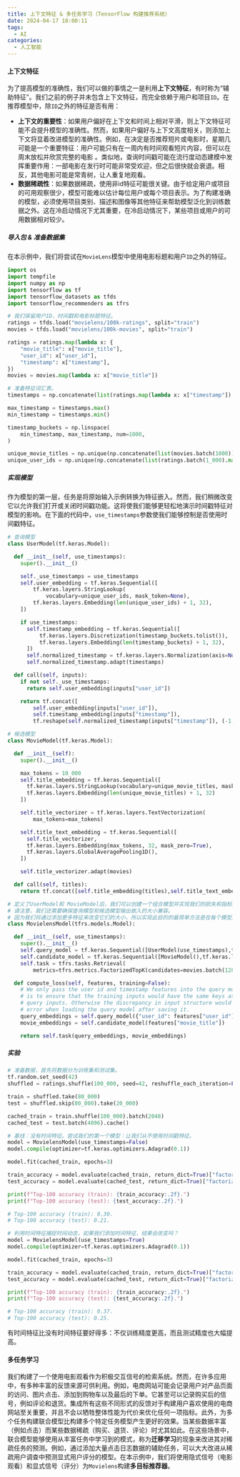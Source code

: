 ```yaml
---
title: 上下文特征 & 多任务学习（TensorFlow 构建推荐系统）
date: 2024-04-17 18:00:11
tags:
  - AI
categories:
  - 人工智能
---
```


#### 上下文特征

为了提高模型的准确性，我们可以做的事情之一是利用**上下文特征**，有时称为“辅助特征”。我们之前的例子并未包含上下文特征，而完全依赖于用户和项目`ID`。在推荐模型中，除`ID`之外的特征是否有用：
- **上下文的重要性**：如果用户偏好在上下文和时间上相对平滑，则上下文特征可能不会提升模型的准确性。然而，如果用户偏好与上下文高度相关，则添加上下文将显着改进模型的准确性。例如，在决定是否推荐短片或电影时，星期几可能是一个重要特征：用户可能只有在一周内有时间观看短片内容，但可以在周末放松并欣赏完整的电影 。类似地，查询时间戳可能在流行度动态建模中发挥重要作用：一部电影在发行时可能非常受欢迎，但之后很快就会衰退。相反，其他电影可能是常青树，让人重复地观看。
- **数据稀疏性**：如果数据稀疏，使用非id特征可能很关键。由于给定用户或项目的可用观察很少，模型可能难以估计每位用户或每个项目表示。为了构建准确的模型，必须使用项目类别、描述和图像等其他特征来帮助模型泛化到训练数据之外。这在冷启动情况下尤其重要，在冷启动情况下，某些项目或用户的可用数据相对较少。
<!-- more -->

##### 导入包 & 准备数据集
在本示例中，我们将尝试在`MovieLens`模型中使用电影标题和用户`ID`之外的特征。
```python
import os
import tempfile
import numpy as np
import tensorflow as tf
import tensorflow_datasets as tfds
import tensorflow_recommenders as tfrs

# 我们保留用户ID、时间戳和电影标题特征。
ratings = tfds.load("movielens/100k-ratings", split="train")
movies = tfds.load("movielens/100k-movies", split="train")

ratings = ratings.map(lambda x: {
    "movie_title": x["movie_title"],
    "user_id": x["user_id"],
    "timestamp": x["timestamp"],
})
movies = movies.map(lambda x: x["movie_title"])

# 准备特征词汇表。
timestamps = np.concatenate(list(ratings.map(lambda x: x["timestamp"]).batch(100)))

max_timestamp = timestamps.max()
min_timestamp = timestamps.min()

timestamp_buckets = np.linspace(
    min_timestamp, max_timestamp, num=1000,
)

unique_movie_titles = np.unique(np.concatenate(list(movies.batch(1000))))
unique_user_ids = np.unique(np.concatenate(list(ratings.batch(1_000).map(lambda x: x["user_id"]))))
```
##### 实现模型

作为模型的第一层，任务是将原始输入示例转换为特征嵌入。然而，我们稍微改变它以允许我们打开或关闭时间戳功能。这将使我们能够更轻松地演示时间戳特征对模型的影响。在下面的代码中，`use_timestamps`参数使我们能够控制是否使用时间戳特征。
```python
# 查询模型
class UserModel(tf.keras.Model):

  def __init__(self, use_timestamps):
    super().__init__()

    self._use_timestamps = use_timestamps
    self.user_embedding = tf.keras.Sequential([
        tf.keras.layers.StringLookup(
            vocabulary=unique_user_ids, mask_token=None),
        tf.keras.layers.Embedding(len(unique_user_ids) + 1, 32),
    ])

    if use_timestamps:
      self.timestamp_embedding = tf.keras.Sequential([
          tf.keras.layers.Discretization(timestamp_buckets.tolist()),
          tf.keras.layers.Embedding(len(timestamp_buckets) + 1, 32),
      ])
      self.normalized_timestamp = tf.keras.layers.Normalization(axis=None)
      self.normalized_timestamp.adapt(timestamps)

  def call(self, inputs):
    if not self._use_timestamps:
      return self.user_embedding(inputs["user_id"])

    return tf.concat([
        self.user_embedding(inputs["user_id"]),
        self.timestamp_embedding(inputs["timestamp"]),
        tf.reshape(self.normalized_timestamp(inputs["timestamp"]), (-1, 1)),], axis=1)

# 候选模型
class MovieModel(tf.keras.Model):

  def __init__(self):
    super().__init__()

    max_tokens = 10_000
    self.title_embedding = tf.keras.Sequential([
      tf.keras.layers.StringLookup(vocabulary=unique_movie_titles, mask_token=None),
      tf.keras.layers.Embedding(len(unique_movie_titles) + 1, 32)
    ])

    self.title_vectorizer = tf.keras.layers.TextVectorization(
        max_tokens=max_tokens)

    self.title_text_embedding = tf.keras.Sequential([
      self.title_vectorizer,
      tf.keras.layers.Embedding(max_tokens, 32, mask_zero=True),
      tf.keras.layers.GlobalAveragePooling1D(),
    ])

    self.title_vectorizer.adapt(movies)

  def call(self, titles):
    return tf.concat([self.title_embedding(titles),self.title_text_embedding(titles),], axis=1)

# 定义了UserModel和 MovieModel后，我们可以创建一个组合模型并实现我们的损失和指标逻辑。
# 请注意，我们还需要确保查询模型和候选模型输出嵌入的大小兼容。 
# 因为我们将通过添加更多特征来改变它们的大小，所以实现此目的的最简单方法是在每个模型之后使用密集投影层：
class MovielensModel(tfrs.models.Model):

  def __init__(self, use_timestamps):
    super().__init__()
    self.query_model = tf.keras.Sequential([UserModel(use_timestamps),tf.keras.layers.Dense(32)])
    self.candidate_model = tf.keras.Sequential([MovieModel(),tf.keras.layers.Dense(32)])
    self.task = tfrs.tasks.Retrieval(
        metrics=tfrs.metrics.FactorizedTopK(candidates=movies.batch(128).map(self.candidate_model),),)

  def compute_loss(self, features, training=False):
    # We only pass the user id and timestamp features into the query model. This
    # is to ensure that the training inputs would have the same keys as the
    # query inputs. Otherwise the discrepancy in input structure would cause an
    # error when loading the query model after saving it.
    query_embeddings = self.query_model({"user_id": features["user_id"],"timestamp": features["timestamp"],})
    movie_embeddings = self.candidate_model(features["movie_title"])

    return self.task(query_embeddings, movie_embeddings)
```
##### 实验

```python
# 准备数据，首先将数据分为训练集和测试集。
tf.random.set_seed(42)
shuffled = ratings.shuffle(100_000, seed=42, reshuffle_each_iteration=False)

train = shuffled.take(80_000)
test = shuffled.skip(80_000).take(20_000)

cached_train = train.shuffle(100_000).batch(2048)
cached_test = test.batch(4096).cache()

# 基线：没有时间特征。尝试我们的第一个模型：让我们从不使用时间戳特征。
model = MovielensModel(use_timestamps=False)
model.compile(optimizer=tf.keras.optimizers.Adagrad(0.1))

model.fit(cached_train, epochs=3)

train_accuracy = model.evaluate(cached_train, return_dict=True)["factorized_top_k/top_100_categorical_accuracy"]
test_accuracy = model.evaluate(cached_test, return_dict=True)["factorized_top_k/top_100_categorical_accuracy"]

print(f"Top-100 accuracy (train): {train_accuracy:.2f}.")
print(f"Top-100 accuracy (test): {test_accuracy:.2f}.")

# Top-100 accuracy (train): 0.30.
# Top-100 accuracy (test): 0.21.

# 利用时间特征捕捉时间动态，如果我们添加时间特征，结果会改变吗？
model = MovielensModel(use_timestamps=True)
model.compile(optimizer=tf.keras.optimizers.Adagrad(0.1))

model.fit(cached_train, epochs=3)

train_accuracy = model.evaluate(cached_train, return_dict=True)["factorized_top_k/top_100_categorical_accuracy"]
test_accuracy = model.evaluate(cached_test, return_dict=True)["factorized_top_k/top_100_categorical_accuracy"]

print(f"Top-100 accuracy (train): {train_accuracy:.2f}.")
print(f"Top-100 accuracy (test): {test_accuracy:.2f}.")

# Top-100 accuracy (train): 0.37.
# Top-100 accuracy (test): 0.25.
```
有时间特征比没有时间特征要好得多：不仅训练精度更高，而且测试精度也大幅提高。

#### 多任务学习

我们构建了一个使用电影观看作为积极交互信号的检索系统。然而，在许多应用中，有多种丰富的反馈来源可供利用。例如，电商网站可能会记录用户对产品页面的访问、图片点击、添加到购物车以及最后的下单。它甚至可以记录购买后的信号，例如评论和退货。集成所有这些不同形式的反馈对于构建用户喜欢使用的电商网站至关重要，并且不会以牺牲整体性能为代价来优化任何一项指标。此外，为多个任务构建联合模型比构建多个特定任务模型产生更好的效果。当某些数据丰富（例如点击）而某些数据稀疏（购买、退货、评论）时尤其如此。在这些场景中，联合模型能够使用从丰富任务中学习到的模式，称为**迁移学习**的现象来改进其对稀疏任务的预测。例如，通过添加大量点击日志数据的辅助任务，可以大大改进从稀疏用户调查中预测显式用户评分的模型。在本示例中，我们将使用隐式信号（电影观看）和显式信号（评分）为`Movielens`构建**多目标推荐器**。

